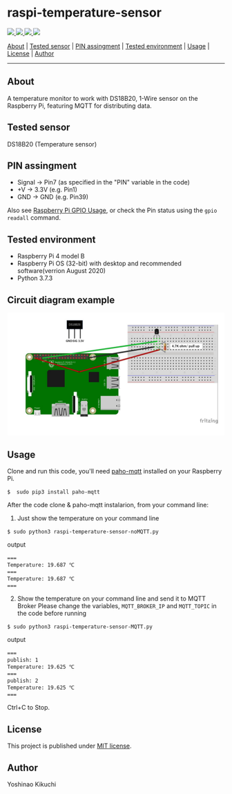 # raspi-temperature-sensor

<p>
    <a href="https://github.com/kikuty/raspi-temperature-sensor/commits/master">
    <img src="https://img.shields.io/github/last-commit/kikuty/raspi-temperature-sensor.svg?style=flat-square&logo=github&logoColor=white">
    <a href="https://github.com/kikuty/raspi-temperature-sensor/issues">
    <img src="https://img.shields.io/github/issues-raw/kikuty/raspi-temperature-sensor.svg?style=flat-square&logo=github&logoColor=white">
    <a href="https://github.com/kikuty/raspi-temperature-sensorpulls">
    <img src="https://img.shields.io/github/issues-pr-raw/kikuty/raspi-temperature-sensor.svg?style=flat-square&logo=github&logoColor=white">
    <a href="https://github.com/kikuty/raspi-temperature-sensorpulls">
    <img src="https://img.shields.io/github/license/kikuty/raspi-temperature-sensor.svg?style=flat-square&logo=github&logoColor=white">
</p>

<p>
  <a href="#about">About</a> | 
  <a href="#tested-sensor">Tested sensor</a> | 
  <a href="#pin-assingment">PIN assingment</a> | 
  <a href="#tested-environment">Tested environment</a> | 
  <a href="#usage">Usage</a> | 
  <a href="#license">License</a> | 
  <a href="#author">Author</a> 
</p>

***
## About
A temperature monitor to work with DS18B20, 1-Wire sensor on the Raspberry Pi, featuring MQTT for distributing data.

## Tested sensor  
DS18B20 (Temperature sensor)  

## PIN assingment  
* Signal -> Pin7 (as specified in the "PIN" variable in the code)  
* +V -> 3.3V (e.g. Pin1)  
* GND -> GND  (e.g. Pin39)

Also see [Raspberry Pi GPIO Usage](https://www.raspberrypi.org/documentation/usage/gpio/),
or check the Pin status using the `gpio readall` command.

## Tested environment  
* Raspberry Pi 4 model B  
* Raspberry Pi OS (32-bit) with desktop and recommended software(verrion August 2020)  
* Python 3.7.3  

## Circuit diagram example
![Circuit diagram](https://github.com/kikuty/raspi-temperature-sensor/blob/main/DS18B20.jpg)

## Usage  
Clone and run this code, you'll need [paho-mqtt](https://pypi.org/project/paho-mqtt/) installed on your Raspberry Pi.

```
$  sudo pip3 install paho-mqtt
```

After the code clone & paho-mqtt instalarion, from your command line:
1. Just show the temperature on your command line
```
$ sudo python3 raspi-temperature-sensor-noMQTT.py
```  
output
```
===
Temperature: 19.687 ℃
===
Temperature: 19.687 ℃
===
```
2. Show the temperature on your command line and send it to MQTT Broker
Please change the variables, `MQTT_BROKER_IP` and `MQTT_TOPIC` in the code before running
```
$ sudo python3 raspi-temperature-sensor-MQTT.py
``` 
output
```
===
publish: 1
Temperature: 19.625 ℃
===
publish: 2
Temperature: 19.625 ℃
===
```

Ctrl+C to Stop.  

## License  
This project is published under [MIT license](https://en.wikipedia.org/wiki/MIT_License).  

## Author  
Yoshinao Kikuchi  
